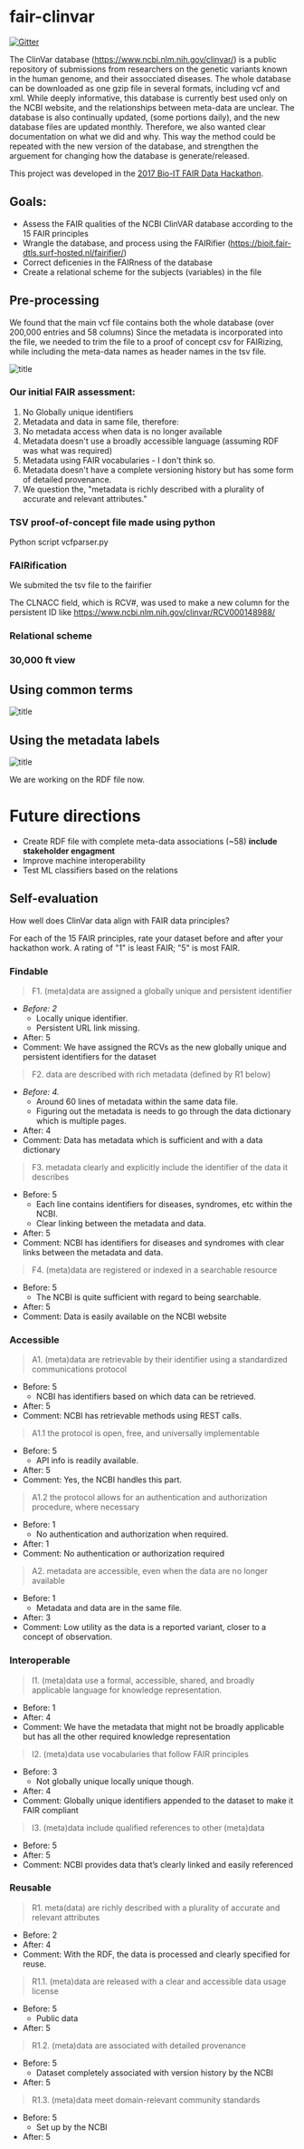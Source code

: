 # fair-clinvar
[![Gitter](https://badges.gitter.im/bioithackathons/project-1.svg)](https://gitter.im/bioithackathons/project-1)

The ClinVar database (https://www.ncbi.nlm.nih.gov/clinvar/) is a public repository of submissions from researchers on the genetic variants known in the human genome, and their assocciated diseases. The whole database can be downloaded as one gzip file in several formats, including vcf and xml. While deeply informative, this database is currently best used only on the NCBI website, and the relationships between meta-data are unclear. The database is also continually updated, (some portions daily), and the new database files are updated monthly. Therefore, we also wanted clear documentation on what we did and why. This way the method could be repeated with the new version of the database, and strengthen the arguement for changing how the database is generate/released.

This project was developed in the [2017 Bio-IT FAIR Data Hackathon](http://www.bio-itworldexpo.com/fair-data-hackathon/).

## Goals:
- Assess the FAIR qualities of the NCBI ClinVAR database according to the 15 FAIR principles
- Wrangle the database, and process using the FAIRifier (https://bioit.fair-dtls.surf-hosted.nl/fairifier/)
- Correct deficenies in the FAIRness of the database
- Create a relational scheme for the subjects (variables) in the file

## Pre-processing

We found that the main vcf file contains both the whole database (over 200,000 entries and 58 columns)
Since the metadata is incorporated into the file, we needed to trim the file to a proof of concept csv for FAIRizing,
while including the meta-data names as header names in the tsv file.

![title](screen1.png)

### Our initial FAIR assessment:
1. No Globally unique identifiers
2. Metadata and data in same file, therefore:
3. No metadata access when data is no longer available
4. Metadata doesn't use a broadly accessible language (assuming RDF was what was required)
5. Metadata using FAIR vocabularies - I don't think so.
6. Metadata doesn't have a complete versioning history but has some form of detailed provenance.
7. We question the, "metadata is richly described with a plurality of accurate and relevant attributes."

### TSV proof-of-concept file made using python

Python script vcfparser.py 

### FAIRification
We submited the tsv file to the fairifier

The CLNACC field, which is RCV#, was used to make a new column for the persistent ID like https://www.ncbi.nlm.nih.gov/clinvar/RCV000148988/

### Relational scheme
### 30,000 ft view
## Using common terms
![title](RDFmap_v1.png)
## Using the metadata labels
![title](RDFmap_v2.png)

We are working on the RDF file now.

# Future directions
* Create RDF file with complete meta-data associations (~58) **include stakeholder engagment**
* Improve machine interoperability
* Test ML classifiers based on the relations

## Self-evaluation
How well does ClinVar data align with FAIR data principles?  

For each of the 15 FAIR principles, rate your dataset before and after your hackathon work.  A rating of "1" is least FAIR; "5" is most FAIR.

### Findable
> F1. (meta)data are assigned a globally unique and persistent identifier
* *Before: 2* 
    * Locally unique identifier.
    * Persistent URL link missing.
* After: 5
* Comment: We have assigned the RCVs as the new globally unique and persistent identifiers for the dataset

> F2. data are described with rich metadata (defined by R1 below)
* *Before: 4.*  
  * Around 60 lines of metadata within the same data file.  
  * Figuring out the metadata is needs to go through the data dictionary which is multiple pages.
* After: 4
* Comment: Data has metadata which is sufficient and with a data dictionary

> F3. metadata clearly and explicitly include the identifier of the data it describes
* Before: 5
    * Each line contains identifiers for diseases, syndromes, etc within the NCBI. 
    * Clear linking between the metadata and data.
* After: 5
* Comment: NCBI has identifiers for diseases and syndromes with clear links between the metadata and data.

> F4. (meta)data are registered or indexed in a searchable resource
* Before: 5
    * The NCBI is quite sufficient with regard to being searchable. 
* After: 5
* Comment: Data is easily available on the NCBI website

### Accessible
> A1. (meta)data are retrievable by their identifier using a standardized communications protocol
* Before: 5
    * NCBI has identifiers based on which data can be retrieved.
* After: 5
* Comment: NCBI has retrievable methods using REST calls.

> A1.1 the protocol is open, free, and universally implementable
* Before: 5
    * API info is readily available.
* After: 5
* Comment: Yes, the NCBI handles this part.

> A1.2 the protocol allows for an authentication and authorization procedure, where necessary
* Before: 1
    * No authentication and authorization when required.
* After: 1
* Comment: No authentication or authorization required

> A2. metadata are accessible, even when the data are no longer available
* Before: 1
    * Metadata and data are in the same file.
* After: 3
* Comment: Low utility as the data is a reported variant, closer to a concept of observation.

### Interoperable
> I1. (meta)data use a formal, accessible, shared, and broadly applicable language for knowledge representation.
* Before: 1
* After: 4
* Comment: We have the metadata that might not be broadly applicable but has all the other required knowledge representation

> I2. (meta)data use vocabularies that follow FAIR principles
* Before: 3
    * Not globally unique locally unique though.
* After: 4
* Comment: Globally unique identifiers appended to the dataset to make it FAIR compliant

> I3. (meta)data include qualified references to other (meta)data
* Before: 5
* After: 5
* Comment: NCBI provides data that’s clearly linked and easily referenced 

### Reusable
> R1. meta(data) are richly described with a plurality of accurate and relevant attributes
* Before: 2
* After: 4
* Comment: With the RDF, the data is processed and clearly specified for reuse.

> R1.1. (meta)data are released with a clear and accessible data usage license
* Before: 5
    * Public data
* After: 5

> R1.2. (meta)data are associated with detailed provenance
* Before: 5
    * Dataset completely associated with version history by the NCBI
* After: 5

> R1.3. (meta)data meet domain-relevant community standards
* Before: 5
    * Set up by the NCBI
* After: 5
